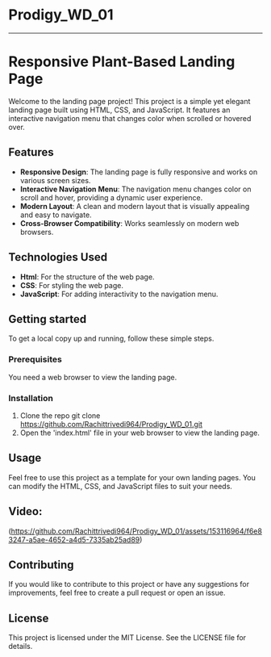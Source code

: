 # Prodigy_WD_01
---
# Responsive Plant-Based Landing Page
<p>Welcome to the landing page project! This project is a simple yet elegant landing page built using HTML, CSS, and JavaScript. It features an interactive navigation menu that changes color when scrolled or hovered over.</p>

## Features
-  **Responsive Design**: The landing page is fully responsive and works on various screen sizes.
-  **Interactive Navigation Menu**: The navigation menu changes color on scroll and hover, providing a dynamic user experience.
-  **Modern Layout**: A clean and modern layout that is visually appealing and easy to navigate.
-  **Cross-Browser Compatibility**: Works seamlessly on modern web browsers.

## Technologies Used
- **Html**: For the structure of the web page.
- **CSS**: For styling the web page.
- **JavaScript**: For adding interactivity to the navigation menu.


## Getting started
  To get a local copy up and running, follow these simple steps.

  ### Prerequisites
  You need a web browser to view the landing page.
  ### Installation
  1. Clone the repo
   git clone https://github.com/Rachittrivedi964/Prodigy_WD_01.git
  2. Open the 'index.html' file in your web browser to view the landing page.

  
## Usage
Feel free to use this project as a template for your own landing pages. You can modify the HTML, CSS, and JavaScript files to suit your needs.

## Video:
(https://github.com/Rachittrivedi964/Prodigy_WD_01/assets/153116964/f6e83247-a5ae-4652-a4d5-7335ab25ad89)


## **Contributing**

If you would like to contribute to this project or have any suggestions for improvements, feel free to create a pull request or open an issue.

## **License**

This project is licensed under the MIT License. See the LICENSE file for details.
